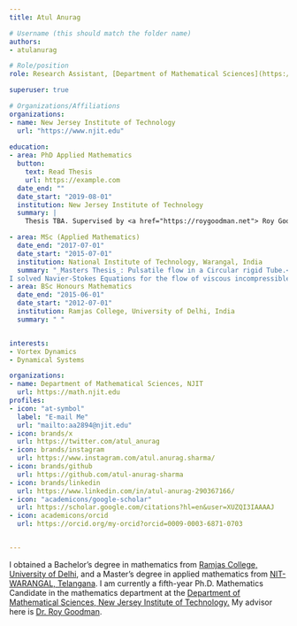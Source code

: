 ```yaml
---
title: Atul Anurag

# Username (this should match the folder name)
authors:
- atulanurag

# Role/position
role: Research Assistant, [Department of Mathematical Sciences](https://math.njit.edu/)

superuser: true

# Organizations/Affiliations
organizations:
- name: New Jersey Institute of Technology
  url: "https://www.njit.edu"
  
education:
- area: PhD Applied Mathematics
  button:
    text: Read Thesis
    url: https://example.com
  date_end: ""
  date_start: "2019-08-01"
  institution: New Jersey Institute of Technology
  summary: |
    Thesis TBA. Supervised by <a href="https://roygoodman.net"> Roy Goodman</a>

- area: MSc (Applied Mathematics)
  date_end: "2017-07-01"
  date_start: "2015-07-01"
  institution: National Institute of Technology, Warangal, India
  summary: "_Masters Thesis_: Pulsatile flow in a Circular rigid Tube.<br />
I solved Navier-Stokes Equations for the flow of viscous incompressible fluids. I also wrote a C++ program for the graphical analysis of the topic."
- area: BSc Honours Mathematics
  date_end: "2015-06-01"
  date_start: "2012-07-01"
  institution: Ramjas College, University of Delhi, India
  summary: " "


interests:
- Vortex Dynamics
- Dynamical Systems

organizations:
- name: Department of Mathematical Sciences, NJIT
  url: https://math.njit.edu
profiles:
- icon: "at-symbol"
  label: "E-mail Me"
  url: "mailto:aa2894@njit.edu"
- icon: brands/x
  url: https://twitter.com/atul_anurag
- icon: brands/instagram
  url: https://www.instagram.com/atul.anurag.sharma/
- icon: brands/github
  url: https://github.com/atul-anurag-sharma
- icon: brands/linkedin
  url: https://www.linkedin.com/in/atul-anurag-290367166/
- icon: "academicons/google-scholar"
  url: https://scholar.google.com/citations?hl=en&user=XUZQI3IAAAAJ
- icon: academicons/orcid
  url: https://orcid.org/my-orcid?orcid=0009-0003-6871-0703


---
```


I obtained a Bachelor’s degree in mathematics from <a href="https://ramjas.du.ac.in/college/web/index.php?r=department/department-of-mathematics
"> Ramjas College, University of Delhi</a>, and a Master’s degree in applied mathematics from <a href="https://www.nitw.ac.in/math"> NIT-WARANGAL, Telangana</a>. I am currently a fifth-year Ph.D. Mathematics Candidate in the mathematics department at the <a href="https://math.njit.edu"> Department of Mathematical Sciences, New Jersey Institute of Technology.</a>  My advisor here is <a href="https://roygoodman.net"> Dr. Roy Goodman</a>. 
